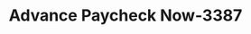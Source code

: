 ---
f_zip-code: 92647
f_state-code: CA
title: Advance Paycheck Now-3387
f_phone: 714-379-1996
f_city-only: Huntington Beach
f_address: 6041 Bolsa Avenue Huntington Beach
f_location-unique-id: '3387'
slug: advance-paycheck-now-3387
updated-on: '2024-05-30T13:46:58.046Z'
created-on: '2024-05-30T13:36:59.803Z'
published-on: '2024-05-30T13:54:32.469Z'
f_city-state: cms/city/huntington-beach-ca.md
f_company: cms/company/advance-paycheck-now.md
f_state: cms/state/california.md
layout: '[payday-loan].html'
tags: payday-loan
---